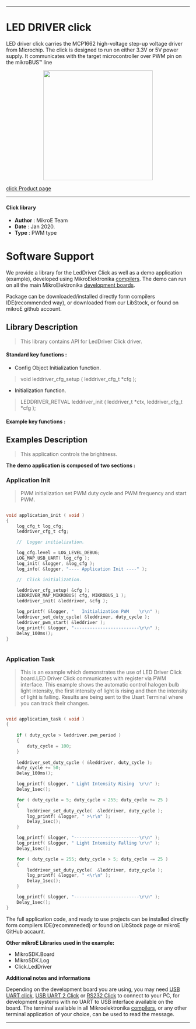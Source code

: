 
---
# LED DRIVER click

LED driver click carries the MCP1662 high-voltage step-up voltage driver from Microchip. The click is designed to run on either 3.3V or 5V power supply. It communicates with the target microcontroller over PWM pin on the mikroBUS™ line

<p align="center">
  <img src="https://download.mikroe.com/images/click_for_ide/leddriver_click.png" height=300px>
</p>

[click Product page](https://www.mikroe.com/led-driver-click)

---


#### Click library 

- **Author**        : MikroE Team
- **Date**          : Jan 2020.
- **Type**          : PWM type


# Software Support

We provide a library for the LedDriver Click 
as well as a demo application (example), developed using MikroElektronika 
[compilers](https://shop.mikroe.com/compilers). 
The demo can run on all the main MikroElektronika [development boards](https://shop.mikroe.com/development-boards).

Package can be downloaded/installed directly form compilers IDE(recommended way), or downloaded from our LibStock, or found on mikroE github account. 

## Library Description

> This library contains API for LedDriver Click driver.

#### Standard key functions :

- Config Object Initialization function.
> void leddriver_cfg_setup ( leddriver_cfg_t *cfg ); 
 
- Initialization function.
> LEDDRIVER_RETVAL leddriver_init ( leddriver_t *ctx, leddriver_cfg_t *cfg );


#### Example key functions :

## Examples Description

> This application controls the brightness. 

**The demo application is composed of two sections :**

### Application Init 

> PWM initialization set PWM duty cycle and PWM frequency and start PWM.

```c

void application_init ( void )
{
    log_cfg_t log_cfg;
    leddriver_cfg_t cfg;

    //  Logger initialization.

    log_cfg.level = LOG_LEVEL_DEBUG;
    LOG_MAP_USB_UART( log_cfg );
    log_init( &logger, &log_cfg );
    log_info( &logger, "---- Application Init ----" );

    //  Click initialization.

    leddriver_cfg_setup( &cfg );
    LEDDRIVER_MAP_MIKROBUS( cfg, MIKROBUS_1 );
    leddriver_init( &leddriver, &cfg );

    log_printf( &logger, "   Initialization PWM    \r\n" );
    leddriver_set_duty_cycle( &leddriver, duty_cycle );
    leddriver_pwm_start( &leddriver );
    log_printf( &logger, "-------------------------\r\n" );
    Delay_100ms();
}
  
```

### Application Task

> This is an example which demonstrates the use of LED Driver Click board.LED Driver Click communicates with register via PWM interface. This example shows the automatic control halogen bulb light intensity, the first intensity of light is rising and then the intensity of light is falling. Results are being sent to the Usart Terminal where you can track their changes.

```c

void application_task ( void )
{
    
    if ( duty_cycle > leddriver.pwm_period )
    {
        duty_cycle = 100;
    }
    
    leddriver_set_duty_cycle ( &leddriver, duty_cycle );
    duty_cycle += 50;
    Delay_100ms();

    log_printf( &logger, " Light Intensity Rising  \r\n" );
    Delay_1sec();

    for ( duty_cycle = 5; duty_cycle < 255; duty_cycle += 25 )
    {
        leddriver_set_duty_cycle(  &leddriver, duty_cycle );
        log_printf( &logger, " >\r\n" );
        Delay_1sec();
    }

    log_printf( &logger, "-------------------------\r\n" );
    log_printf( &logger, " Light Intensity Falling \r\n" );
    Delay_1sec();

    for ( duty_cycle = 255; duty_cycle > 5; duty_cycle -= 25 )
    {
        leddriver_set_duty_cycle(  &leddriver, duty_cycle );
        log_printf( &logger, " <\r\n" );
        Delay_1sec();
    }

    log_printf( &logger, "-------------------------\r\n" );
    Delay_1sec();
}  

```


The full application code, and ready to use projects can be  installed directly form compilers IDE(recommneded) or found on LibStock page or mikroE GitHub accaunt.

**Other mikroE Libraries used in the example:** 

- MikroSDK.Board
- MikroSDK.Log
- Click.LedDriver

**Additional notes and informations**

Depending on the development board you are using, you may need 
[USB UART click](https://shop.mikroe.com/usb-uart-click), 
[USB UART 2 Click](https://shop.mikroe.com/usb-uart-2-click) or 
[RS232 Click](https://shop.mikroe.com/rs232-click) to connect to your PC, for 
development systems with no UART to USB interface available on the board. The 
terminal available in all Mikroelektronika 
[compilers](https://shop.mikroe.com/compilers), or any other terminal application 
of your choice, can be used to read the message.



---
